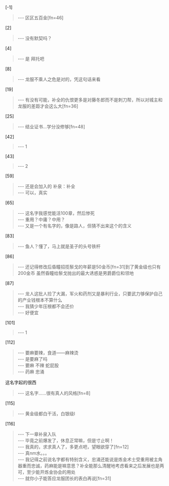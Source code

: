 
[-1] 
>--- 区区五百金[fn=46]<br>

[2] 
>--- 没有默契吗？<br>

[4] 
>--- 是
拜托吧<br>

[8] 
>--- 龙服不乘人之危是对的，凭这句话来看<br>

[19] 
>--- 有没有可能，补全的仇恨更多是对藤冬郎而不是刺刀帮，所以对城主和龙服的差距才会这么大[fn=36]<br>

[25] 
>--- 结业证书…学分没修够[fn=48]<br>

[42] 
>--- 1<br>

[43] 
>--- 2<br>

[59] 
>--- 还是会加入的 补泉：补全<br>
>--- 可以，真实<br>

[65] 
>--- 这名字我感觉能活100章，然后惨死<br>
>--- 重用？中庸？中用？<br>
>--- 又是一个有名字的，像是路人，但猜不出来这个的含义<br>

[83] 
>--- 鱼人？懂了，马上就是圣子的头号铁杆<br>

[86] 
>--- 还记得修改后昏瞳招揽鬃戈的年薪是50金币[fn=31]到了黄金级也只有200金币
虽然昏瞳给鬃戈抛出的最大诱惑是男爵爵位和领地<br>

[87] 
>--- 龙人这批人捡了大漏，军火和药剂又是暴利行业，只要武力够保护自己的产业钱根本不算什么<br>
>--- 我猜少年压根都不会还价<br>
>--- 好便宜<br>

[101] 
>--- 1<br>

[112] 
>--- 要麻要辣，食道——麻辣烫<br>
>--- 是要麻了吗<br>
>--- 要麻
不辣
蛇屁股<br>
>--- 药麻
忠涌

这名字起的很西<br>
>--- 这名字……很有真人的风格[fn=8]<br>

[115] 
>--- 黄金级都白干活，白银级l<br>

[116] 
>--- 下一章补泉入队<br>
>--- 毕竟之前爆发了，休息正常嘛，但是寸止啊！<br>
>--- 我真的，求求真人了，多更点吧，望眼欲穿了[fn=12]<br>
>--- 真nm水。。。<br>
>--- 我记得之前说名字都有特别含义，忠涌还能说是炼金术士受重用被主角器重而忠诚，药麻能是嘛意思？补全能那么清醒地考虑看来之后发展也是两可，至少能开炼金协会的用处<br>
>--- 就你小子能答应龙服团长的表白再说[fn=31]<br>

